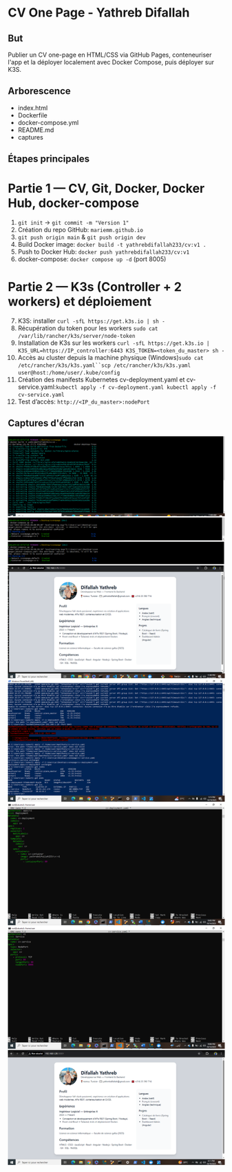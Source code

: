 # CV One Page - Yathreb Difallah

## But
Publier un CV one-page en HTML/CSS via GitHub Pages, conteneuriser l'app et la déployer localement avec Docker Compose, puis déployer sur K3S.
## Arborescence
- index.html
- Dockerfile
- docker-compose.yml
- README.md
- captures

## Étapes principales
# Partie 1 — CV, Git, Docker, Docker Hub, docker-compose
1. `git init` → `git commit -m "Version 1"`
2. Création du repo GitHub: `mariemm.github.io`
3. `git push origin main` & `git push origin dev`
4. Build Docker image: `docker build -t yathrebdifallah233/cv:v1 .`
5. Push to Docker Hub: `docker push yathrebdifallah233/cv:v1`
6. docker-compose: `docker compose up -d` (port 8005)
# Partie 2 — K3s (Controller + 2 workers) et déploiement
7. K3S: installer  `curl -sfL https://get.k3s.io | sh -`
8. Récupération du token pour les workers `sudo cat /var/lib/rancher/k3s/server/node-token`
9. Installation de K3s sur les workers `curl -sfL https://get.k3s.io | K3S_URL=https://IP_controller:6443 K3S_TOKEN=<token_du_master> sh -`
8. Accès au cluster depuis la machine physique (Windows)`sudo cat /etc/rancher/k3s/k3s.yaml``scp /etc/rancher/k3s/k3s.yaml user@host:/home/user/.kube/config` 
9. Création des manifests Kubernetes cv-deployment.yaml et cv-service.yaml:`kubectl apply -f cv-deployment.yaml kubectl apply -f cv-service.yaml`
10. Test d’accès: `http://<IP_du_master>:nodePort`
## Captures d'écran
![Docker build](image/build.PNG)
![Docker push](image/push.PNG)
![Docker compose](image/compse.PNG)
![page HTML](image/cv.PNG)
![Accès au cluster depuis la machine physique](image/manip4.PNG)
![manifests Kubernetes](image/cv-deploy.PNG)
![manifests Kubernetes](image/cd-service.PNG)
![Testez l'accès à votre CV déployer sur K3S via un navigateur](image/test.PNG)